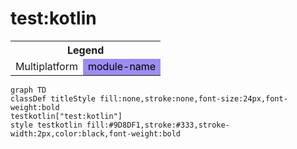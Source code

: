 # test:kotlin

<table>
<tr><th colspan='2'>Legend</th></tr>
<tr><td style='text-align:center;'>Multiplatform</td><td style='text-align:center; background-color:#9D8DF1; color:black'>module-name</td></tr>
</table>

```mermaid
graph TD
classDef titleStyle fill:none,stroke:none,font-size:24px,font-weight:bold
testkotlin["test:kotlin"]
style testkotlin fill:#9D8DF1,stroke:#333,stroke-width:2px,color:black,font-weight:bold
```

